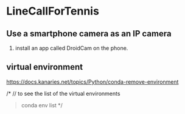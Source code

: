 # LineCallForTennis

## Use a smartphone camera as an IP camera
1. install an app called DroidCam on the phone.

## virtual environment
https://docs.kanaries.net/topics/Python/conda-remove-environment

/*
// to see the list of the virtual environments
>conda env list
*/
